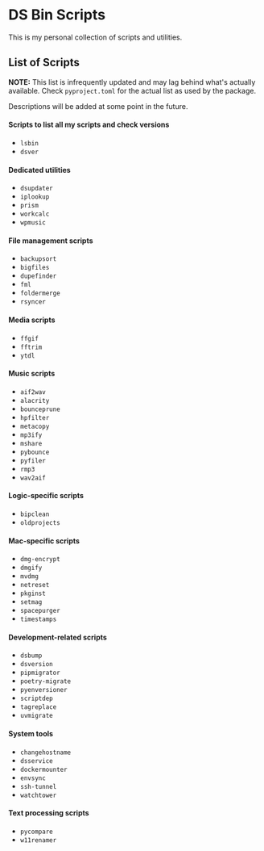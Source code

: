 # DS Bin Scripts

This is my personal collection of scripts and utilities.

## List of Scripts

**NOTE:** This list is infrequently updated and may lag behind what's actually available. Check `pyproject.toml` for the actual list as used by the package.

Descriptions will be added at some point in the future.

#### Scripts to list all my scripts and check versions
- `lsbin`
- `dsver`

#### Dedicated utilities
- `dsupdater`
- `iplookup`
- `prism`
- `workcalc`
- `wpmusic`

#### File management scripts
- `backupsort`
- `bigfiles`
- `dupefinder`
- `fml`
- `foldermerge`
- `rsyncer`

#### Media scripts
- `ffgif`
- `fftrim`
- `ytdl`

#### Music scripts
- `aif2wav`
- `alacrity`
- `bounceprune`
- `hpfilter`
- `metacopy`
- `mp3ify`
- `mshare`
- `pybounce`
- `pyfiler`
- `rmp3`
- `wav2aif`

#### Logic-specific scripts
- `bipclean`
- `oldprojects`

#### Mac-specific scripts
- `dmg-encrypt`
- `dmgify`
- `mvdmg`
- `netreset`
- `pkginst`
- `setmag`
- `spacepurger`
- `timestamps`

#### Development-related scripts
- `dsbump`
- `dsversion`
- `pipmigrator`
- `poetry-migrate`
- `pyenversioner`
- `scriptdep`
- `tagreplace`
- `uvmigrate`

#### System tools
- `changehostname`
- `dsservice`
- `dockermounter`
- `envsync`
- `ssh-tunnel`
- `watchtower`

#### Text processing scripts
- `pycompare`
- `w11renamer`
